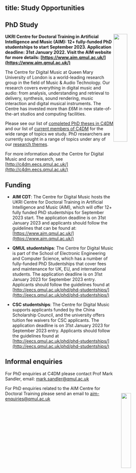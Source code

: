 title: Study Opportunities
---------


PhD Study
-------

<img src="images/IMG_0094.jpg" style="float: right; clear: both; width: 30%; max-width: 320px;" />

**UKRI Centre for Doctoral Training in Artificial Intelligence and Music (AIM): 12+ fully-funded PhD studentships to start September 2023. Application deadline: 31st January 2022. Visit the AIM website for more details: [https://www.aim.qmul.ac.uk/](https://www.aim.qmul.ac.uk/)**


The Centre for Digital Music at Queen Mary University of London is a world-leading research group in the field of Music & Audio Technology. Our research covers everything in digital music and audio: from analysis, understanding and retrieval to delivery, synthesis, sound rendering, music interaction and digital musical instruments. The Centre has invested more than £6M in new state-of-the-art studios and computing facilities.

Please see our list of [completed PhD theses in C4DM](phds.html) and our list of [current members of C4DM](people.html) for the wide range of topics we study. PhD researchers are currently sought in a range of topics under any of our [research themes](index.html). 

<img src="images/andrewdan_IMG_3955_0233.jpg" style="float: right; clear: both; width: 25%; max-width: 400px;" />

For more information about the Centre for Digital Music and our research, see [http://c4dm.eecs.qmul.ac.uk/](http://c4dm.eecs.qmul.ac.uk/)

Funding
-------

<!--- * <b>DAME CDT</b>: The Centre for Digital Music hosts the Centre for Doctoral Training in Data-informed Audience-centric Media Engineering (DAME), which offers 3 fully funded PhD studentships for January 2021 start. Applicants should follow the guidelines that can be found at: [https://dame.qmul.ac.uk/?page_id=20](https://dame.qmul.ac.uk/?page_id=20) --->

* <b>AIM CDT</b>: The Centre for Digital Music hosts the UKRI Centre for Doctoral Training in Artificial Intelligence and Music (AIM), which will offer 12+ fully funded PhD studentships for September 2023 start. The application deadline is on 31st January 2023 and applicants should follow the guidelines that can be found at: [https://www.aim.qmul.ac.uk/](https://www.aim.qmul.ac.uk/)

* <b>QMUL studentships</b>: The Centre for Digital Music is part of the School of Electronic Engineering and Computer Science, which has a number of fully-funded PhD Studentships that cover fees and maintenance for UK, EU, and international students. The application deadline is on 31st January 2023 for September 2023 entry. Applicants should follow the guidelines found at [http://eecs.qmul.ac.uk/phd/phd-studentships/](http://eecs.qmul.ac.uk/phd/phd-studentships/)

* <b>CSC studentships</b>: The Centre for Digital Music supports applicants funded by the China Scholarship Council, and the university offers tuition fee waivers for CSC applicants. The application deadline is  on 31st January 2023 for September 2023 entry. Applicants should follow the guidelines found at [http://eecs.qmul.ac.uk/phd/phd-studentships/](http://eecs.qmul.ac.uk/phd/phd-studentships/)

Informal enquiries
------------------

For PhD enquiries at C4DM please contact Prof Mark Sandler, email: [mark.sandler@qmul.ac.uk](mailto:mark.sandler@qmul.ac.uk)

For PhD enquiries related to the AIM Centre for Doctoral Training please send an email to [aim-enquiries@qmul.ac.uk](mailto:aim-enquiries@qmul.ac.uk)
